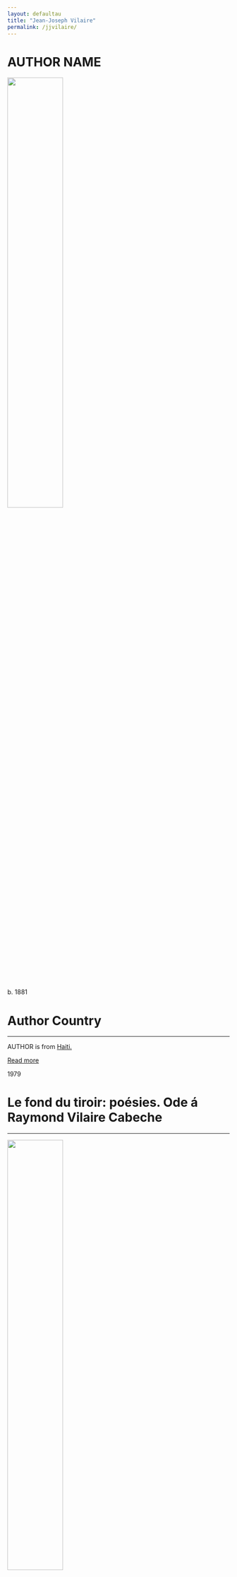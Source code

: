 ```yaml
---
layout: defaultau
title: "Jean-Joseph Vilaire"
permalink: /jjvilaire/
---
```

<!-- partial:index.partial.html -->
<div class="content">
     <h1>AUTHOR NAME</h1>
    <div class="quote">
        <div><img src="AUTHOR IMAGE LINK" height="50%" width = "50%" class="logo"></div>
    </div>
    <div class="timeline">
        <div style="padding-bottom:100px;"></div>
        <div class="block">
             <div class="date right"><p class="right"> b. 1881 </p></div>
            <div class="dot"></div>
            <div class="left first">
            <div class="author_country">
                <h1>Author Country</h1><hr>
          <div class="aclocation">  <p>AUTHOR is from <a href="{{ site.baseurl }}/5">Haiti.</a></p></div>
              <div class="acreadmore">  <a href="WIKI LINK" target="_blank">Read more</a></div>
            </div>
            </div>
        <div class="block">
            <div class="date left"><p class="left">1979 </p></div>
            <div class="dot"></div>
            <div class="right">
                <h1>Le fond du tiroir: poésies. Ode á Raymond Vilaire Cabeche</h1><hr>
                <p><img src="" height="50%" width = "50%"></p>
                <p>
                Language: French<br/>
                Publisher: Impr. des Antilles<br/>
                Pub_location: Port-au-Prince, Haïti<br/>
                Genre: Poems<br/>
                Length: 78<br/>                   </p>
            </div>
        </div>
       <div class="block">
            <div class="date right"><p class="right">1974</p></div>
            <div class="dot"></div>
            <div class="left">
                <h1>4 Causeries</h1><hr>
                <p><img src="https://books.google.dm/books/content?id=KDNqAAAAMAAJ&printsec=frontcover&img=1&zoom=1&imgtk=AFLRE721sSLf1UkBksjMiHSXQlKbnmgsWwUSAccTwtnqRnhofcGt4sbU7EXTYnAloFigaJN2LXt--UtOZlktSnI03vQVX_Jts-fLtns2kb9ntdMq0AvgvWq6kzD0Jh9yErTDTCfQ0030" height="50%" width = "50%"></p>
                <p>
                Language: French<br/>
                Publisher: Impr. du Séminaire Adventiste<br/>
                Pub_location: Port-au-Prince, Haïti<br/>
                Genre: Poems<br/>
                Length: 89<br/>                   </p>
            </div>
        </div>
       <div class="block">
            <div class="date left"><p class="left">2018</p></div>
            <div class="dot"></div>
            <div class="right">
                <h1>Gens du peuple et gens de la campagne</h1><hr>
                <p><img src="https://m.media-amazon.com/images/I/41Inj3ca-VL.jpg" height="50%" width = "50%"></p>
                <p>
                Language: French<br/>
                Publisher: C3 éditions<br/>
                Pub_location: Port-au-Prince, Haiti<br/>
                Genre: Short Stories<br/>
                Length: 194<br/>                   </p>
            </div>
        </div>
<!-- partial -->
<script src='https://cdnjs.cloudflare.com/ajax/libs/jquery/3.1.1/jquery.min.js'></script><script  src="{{ site.baseurl }}/assets/js/authorscript.js"></script>
